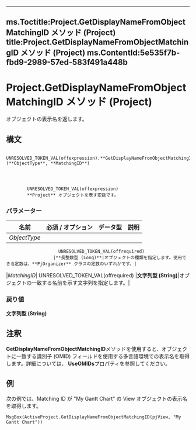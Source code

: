 

---
ms.Toctitle:Project.GetDisplayNameFromObjectMatchingID メソッド (Project)
title:Project.GetDisplayNameFromObjectMatchingID メソッド (Project)
ms.ContentId:5e535f7b-fbd9-2989-57ed-583f491a448b
---
# Project.GetDisplayNameFromObjectMatchingID メソッド (Project)




オブジェクトの表示名を返します。

## 構文

            UNRESOLVED_TOKEN_VAL(offexpression).**GetDisplayNameFromObjectMatchingID**(**ObjectType**, **MatchingID**)




            UNRESOLVED_TOKEN_VAL(offexpression)
            **Project** オブジェクトを表す変数です。

### パラメーター

|**名前**|**必須 / オプション**|**データ型**|**説明**|
|---|---|---|---|
|*ObjectType*|
                        UNRESOLVED_TOKEN_VAL(offrequired)
                      |**長整数型 (Long)**|オブジェクトの種類を指定します。使用できる定数は、**PjOrganizer** クラスの定数のいずれかです。|
|*MatchingID*|
                        UNRESOLVED_TOKEN_VAL(offrequired)
                      |**文字列型 (String)**|オブジェクトの一致する名前を示す文字列を指定します。|



### 戻り値
**文字列型 (String)**





## 注釈
**GetDisplayNameFromObjectMatchingID**メソッドを使用すると、オブジェクトに一致する識別子 (OMID) フィールドを使用する多言語環境での表示名を取得します。詳細については、 **UseOMIDs**プロパティを参照してください。



## 例
次の例では、Matching ID が "My Gantt Chart" の View オブジェクトの表示名を取得します。

```vba
MsgBox(ActiveProject.GetDisplayNameFromObjectMatchingID(pjView, "My Gantt Chart"))
```





